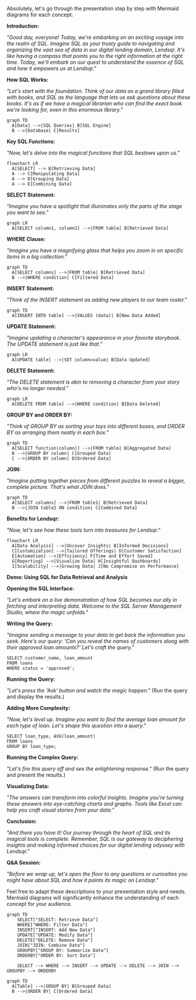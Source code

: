 Absolutely, let's go through the presentation step by step with Mermaid diagrams for each concept:

**Introduction:**

*"Good day, everyone! Today, we're embarking on an exciting voyage into the realm of SQL. Imagine SQL as your trusty guide to navigating and organizing the vast sea of data in our digital lending domain, Lendsqr. It's like having a compass that points you to the right information at the right time. Today, we'll embark on our quest to understand the essence of SQL and how it empowers us at Lendsqr."*

**How SQL Works:**

*"Let's start with the foundation. Think of our data as a grand library filled with books, and SQL as the language that lets us ask questions about these books. It's as if we have a magical librarian who can find the exact book we're looking for, even in this enormous library."*

```mermaid
graph TD
  A[Data] -->|SQL Queries| B[SQL Engine]
  B -->|Database| C[Results]
```

**Key SQL Functions:**

*"Now, let's delve into the magical functions that SQL bestows upon us."*

```mermaid
flowchart LR
  A[SELECT] --> B[Retrieving Data]
  A --> C[Manipulating Data]
  A --> D[Grouping Data]
  A --> E[Combining Data]
```

**SELECT Statement:**

*"Imagine you have a spotlight that illuminates only the parts of the stage you want to see."*

```mermaid
graph LR
  A[SELECT column1, column2] -->|FROM table| B[Retrieved Data]
```

**WHERE Clause:**

*"Imagine you have a magnifying glass that helps you zoom in on specific items in a big collection."*

```mermaid
graph TD
  A[SELECT columns] -->|FROM table| B[Retrieved Data]
  B -->|WHERE condition| C[Filtered Data]
```

**INSERT Statement:**

*"Think of the INSERT statement as adding new players to our team roster."*

```mermaid
graph TD
  A[INSERT INTO table] -->|VALUES (data)| B[New Data Added]
```

**UPDATE Statement:**

*"Imagine updating a character's appearance in your favorite storybook. The UPDATE statement is just like that."*

```mermaid
graph LR
  A[UPDATE table] -->|SET column=value| B[Data Updated]
```

**DELETE Statement:**

*"The DELETE statement is akin to removing a character from your story who's no longer needed."*

```mermaid
graph LR
  A[DELETE FROM table] -->|WHERE condition| B[Data Deleted]
```

**GROUP BY and ORDER BY:**

*"Think of GROUP BY as sorting your toys into different boxes, and ORDER BY as arranging them neatly in each box."*

```mermaid
graph TD
  A[SELECT function(column)] -->|FROM table| B[Aggregated Data]
  B -->|GROUP BY column| C[Grouped Data]
  C -->|ORDER BY column| D[Ordered Data]
```

**JOIN:**

*"Imagine putting together pieces from different puzzles to reveal a bigger, complete picture. That's what JOIN does."*

```mermaid
graph TD
  A[SELECT columns] -->|FROM table1| B[Retrieved Data]
  B -->|JOIN table2 ON condition| C[Combined Data]
```

**Benefits for Lendsqr:**

*"Now, let's see how these tools turn into treasures for Lendsqr."*

```mermaid
flowchart LR
  A[Data Analysis] -->|Uncover Insights| B[Informed Decisions]
  C[Customization] -->|Tailored Offerings| D[Customer Satisfaction]
  E[Automation] -->|Efficiency| F[Time and Effort Saved]
  G[Reporting] -->|Visualize Data| H[Insightful Dashboards]
  I[Scalability] -->|Growing Data| J[No Compromise on Performance]
```

**Demo: Using SQL for Data Retrieval and Analysis**

**Opening the SQL Interface:**

*"Let's embark on a live demonstration of how SQL becomes our ally in fetching and interpreting data. Welcome to the SQL Server Management Studio, where the magic unfolds."*

**Writing the Query:**

*"Imagine sending a message to your data to get back the information you seek. Here's our query: 'Can you reveal the names of customers along with their approved loan amounts?' Let's craft the query."*
```
SELECT customer_name, loan_amount
FROM loans
WHERE status = 'approved';
```

**Running the Query:**

*"Let's press the 'Ask' button and watch the magic happen."*
(Run the query and display the results.)

**Adding More Complexity:**

*"Now, let's level up. Imagine you want to find the average loan amount for each type of loan. Let's shape this question into a query."*
```
SELECT loan_type, AVG(loan_amount)
FROM loans
GROUP BY loan_type;
```

**Running the Complex Query:**

*"Let's fire this query off and see the enlightening response."*
(Run the query and present the results.)

**Visualizing Data:**

*"The answers can transform into colorful insights. Imagine you're turning these answers into eye-catching charts and graphs. Tools like Excel can help you craft visual stories from your data."*

**Conclusion:**

*"And there you have it! Our journey through the heart of SQL and its magical tools is complete. Remember, SQL is our gateway to deciphering insights and making informed choices for our digital lending odyssey with Lendsqr."*

**Q&A Session:**

*"Before we wrap up, let's open the floor to any questions or curiosities you might have about SQL and how it paints its magic on Lendsqr."*

Feel free to adapt these descriptions to your presentation style and needs. Mermaid diagrams will significantly enhance the understanding of each concept for your audience.





```mermaid
graph TD
    SELECT["SELECT: Retrieve Data"]
    WHERE["WHERE: Filter Data"]
    INSERT["INSERT: Add New Data"]
    UPDATE["UPDATE: Modify Data"]
    DELETE["DELETE: Remove Data"]
    JOIN["JOIN: Combine Data"]
    GROUPBY["GROUP BY: Summarize Data"]
    ORDERBY["ORDER BY: Sort Data"]

    SELECT --> WHERE --> INSERT --> UPDATE --> DELETE --> JOIN --> GROUPBY --> ORDERBY
```


```mermaid
graph TD
  A[Table] -->|GROUP BY| B[Grouped Data]
  B -->|ORDER BY| C[Ordered Data]

```
